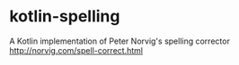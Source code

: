 kotlin-spelling
===============

A Kotlin implementation of Peter Norvig's spelling corrector http://norvig.com/spell-correct.html
